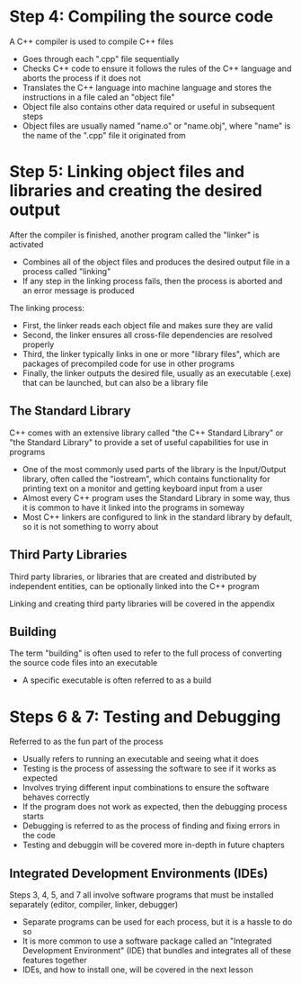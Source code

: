 # Step 4: Compiling the source code
A C++ compiler is used to compile C++ files
- Goes through each ".cpp" file sequentially
- Checks C++ code to ensure it follows the rules of the C++ language and aborts the process if it does not
- Translates the C++ language into machine language and stores the instructions in a file caled an "object file"
- Object file also contains other data required or useful in subsequent steps
- Object files are usually named "name.o" or "name.obj", where "name" is the name of the ".cpp" file it originated from

# Step 5: Linking object files and libraries and creating the desired output
After the compiler is finished, another program called the "linker" is activated
- Combines all of the object files and produces the desired output file in a process called "linking"
- If any step in the linking process fails, then the process is aborted and an error message is produced

The linking process:
- First, the linker reads each object file and makes sure they are valid
- Second, the linker ensures all cross-file dependencies are resolved properly
- Third, the linker typically links in one or more "library files", which are packages of precompiled code for use in other programs
- Finally, the linker outputs the desired file, usually as an executable (.exe) that can be launched, but can also be a library file

## The Standard Library
C++ comes with an extensive library called "the C++ Standard Library" or "the Standard Library" to provide a set of useful capabilities for use in programs
- One of the most commonly used parts of the library is the Input/Output library, often called the "iostream", which contains functionality for printing text on a monitor and getting keyboard input from a user
- Almost every C++ program uses the Standard Library in some way, thus it is common to have it linked into the programs in someway
- Most C++ linkers are configured to link in the standard library by default, so it is not something to worry about

## Third Party Libraries
Third party libraries, or libraries that are created and distributed by independent entities, can be optionally linked into the C++ program

Linking and creating third party libraries will be covered in the appendix

## Building
The term "building" is often used to refer to the full process of converting the source code files into an executable
- A specific executable is often referred to as a build

# Steps 6 & 7: Testing and Debugging
Referred to as the fun part of the process
- Usually refers to running an executable and seeing what it does
- Testing is the process of assessing the software to see if it works as expected
- Involves trying different input combinations to ensure the software behaves correctly
- If the program does not work as expected, then the debugging process starts
- Debugging is referred to as the process of finding and fixing errors in the code
- Testing and debuggin will be covered more in-depth in future chapters

## Integrated Development Environments (IDEs)
Steps 3, 4, 5, and 7 all involve software programs that must be installed separately (editor, compiler, linker, debugger)
- Separate programs can be used for each process, but it is a hassle to do so
- It is more common to use a software package called an "Integrated Development Environment" (IDE) that bundles and integrates all of these features together
- IDEs, and how to install one, will be covered in the next lesson
